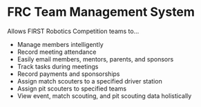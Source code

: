 # FRC Team Management System

Allows FIRST Robotics Competition teams to...

- Manage members intelligently
- Record meeting attendance
- Easily email members, mentors, parents, and sponsors
- Track tasks during meetings
- Record payments and sponsorships
- Assign match scouters to a specified driver station
- Assign pit scouters to specified teams
- View event, match scouting, and pit scouting data holistically

